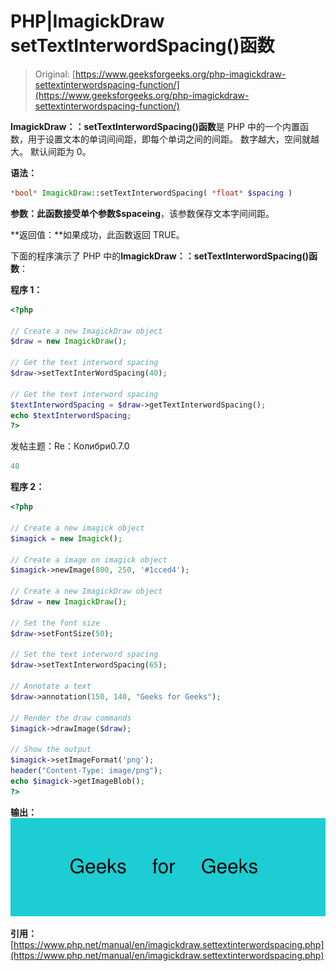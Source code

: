 # PHP|ImagickDraw setTextInterwordSpacing()函数

> Original: [https://www.geeksforgeeks.org/php-imagickdraw-settextinterwordspacing-function/](https://www.geeksforgeeks.org/php-imagickdraw-settextinterwordspacing-function/)

**ImagickDraw：：setTextInterwordSpacing()函数**是 PHP 中的一个内置函数，用于设置文本的单词间间距，即每个单词之间的间距。 数字越大，空间就越大。 默认间距为 0。

**语法：**

```php
*bool* ImagickDraw::setTextInterwordSpacing( *float* $spacing )
```

**参数：**此函数接受单个参数**$spaceing**，该参数保存文本字间间距。

**返回值：**如果成功，此函数返回 TRUE。

下面的程序演示了 PHP 中的**ImagickDraw：：setTextInterwordSpacing()函数**：

**程序 1：**

```php
<?php

// Create a new ImagickDraw object
$draw = new ImagickDraw();

// Get the text interword spacing
$draw->setTextInterWordSpacing(40);

// Get the text interword spacing
$textInterwordSpacing = $draw->getTextInterwordSpacing();
echo $textInterwordSpacing;
?>
```

发帖主题：Re：Колибри0.7.0

```php
40
```

**程序 2：**

```php
<?php

// Create a new imagick object
$imagick = new Imagick();

// Create a image on imagick object
$imagick->newImage(800, 250, '#1cced4');

// Create a new ImagickDraw object
$draw = new ImagickDraw();

// Set the font size
$draw->setFontSize(50);

// Set the text interword spacing
$draw->setTextInterwordSpacing(65);

// Annotate a text
$draw->annotation(150, 140, "Geeks for Geeks");

// Render the draw commands
$imagick->drawImage($draw);

// Show the output
$imagick->setImageFormat('png');
header("Content-Type: image/png");
echo $imagick->getImageBlob();
?>
```

**输出：**
![](img/fab7411fc247b6e686b1cc3c73a70a12.png)

**引用：**[https://www.php.net/manual/en/imagickdraw.settextinterwordspacing.php](https://www.php.net/manual/en/imagickdraw.settextinterwordspacing.php)